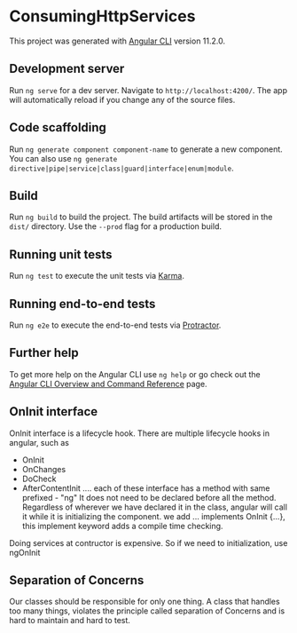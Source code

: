 # ConsumingHttpServices

This project was generated with [Angular CLI](https://github.com/angular/angular-cli) version 11.2.0.

## Development server

Run `ng serve` for a dev server. Navigate to `http://localhost:4200/`. The app will automatically reload if you change any of the source files.

## Code scaffolding

Run `ng generate component component-name` to generate a new component. You can also use `ng generate directive|pipe|service|class|guard|interface|enum|module`.

## Build

Run `ng build` to build the project. The build artifacts will be stored in the `dist/` directory. Use the `--prod` flag for a production build.

## Running unit tests

Run `ng test` to execute the unit tests via [Karma](https://karma-runner.github.io).

## Running end-to-end tests

Run `ng e2e` to execute the end-to-end tests via [Protractor](http://www.protractortest.org/).

## Further help

To get more help on the Angular CLI use `ng help` or go check out the [Angular CLI Overview and Command Reference](https://angular.io/cli) page.

## OnInit interface 

OnInit interface is a lifecycle hook.
There are multiple lifecycle hooks in angular, such as 
- OnInit
- OnChanges
- DoCheck
- AfterContentInit
....
each of these interface has a method with same prefixed - "ng"
It does not need to be declared before all the method. 
Regardless of wherever we have declared it in the class, angular 
will call it while it is initializing the component.
we add ... implements OnInit {...}, this implement keyword adds a 
compile time checking.

Doing services at contructor is expensive.
So if we need to initialization, use ngOnInit 

## Separation of Concerns

Our classes should be responsible for only one thing. A class that 
handles too many things, violates the principle called separation of
Concerns and is hard to maintain and hard to test.
